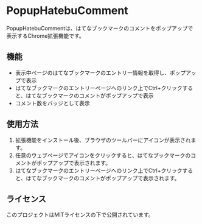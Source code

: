 # PopupHatebuComment

PopupHatebuCommentは、はてなブックマークのコメントをポップアップで表示するChrome拡張機能です。

## 機能
- 表示中ページのはてなブックマークのエントリー情報を取得し、ポップアップで表示
- はてなブックマークのエントリーページへのリンク上でCtrl+クリックすると、はてなブックマークのコメントがポップアップで表示
- コメント数をバッジとして表示

## 使用方法
1. 拡張機能をインストール後、ブラウザのツールバーにアイコンが表示されます。
2. 任意のウェブページでアイコンをクリックすると、はてなブックマークのコメントがポップアップで表示されます。
3. はてなブックマークのエントリーページへのリンク上でCtrl+クリックすると、はてなブックマークのコメントがポップアップで表示されます。

## ライセンス
このプロジェクトはMITライセンスの下で公開されています。